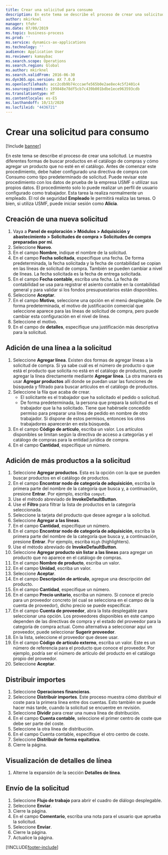 ```yaml
---
title: Crear una solicitud para consumo
description: En este tema se describe el proceso de crear una solicitud.
author: mkirknel
manager: tfehr
ms.date: 07/09/2019
ms.topic: business-process
ms.prod: ''
ms.service: dynamics-ax-applications
ms.technology: ''
audience: Application User
ms.reviewer: kamaybac
ms.search.scope: Operations
ms.search.region: Global
ms.author: mkirknel
ms.search.validFrom: 2016-06-30
ms.dyn365.ops.version: AX 7.0.0
ms.openlocfilehash: acc2cdb9b74cccaefe565b0e2ae8ec4c5f2401c4
ms.sourcegitcommit: 199848e78df5cb7c439b001bdbe1ece963593cdb
ms.translationtype: HT
ms.contentlocale: es-ES
ms.lasthandoff: 10/13/2020
ms.locfileid: "4436721"
---
```

# <a name="create-a-requisition-for-consumption"></a>Crear una solicitud para consumo

[!include [banner](../../includes/banner.md)]

En este tema se describe el proceso de crear una solicitud. Le muestra diferentes formas de buscar productos en el catálogo de compras y cómo agregar un producto que no esté en el catálogo. Antes de comenzar este procedimiento, debe haber configurado una directiva de compra con Consumo como tipo predeterminado de solicitud. Puede revisar este procedimiento con los datos de prueba de la empresa USMF o utilizar sus propios datos. El procedimiento solo lo puede realizar un perfil de usuario configurado como trabajador. Esta tarea la realiza normalmente un empleado. El rol de seguridad **Empleado** le permitirá realiza las tareas. O bien, si utiliza USMF, puede iniciar sesión como **Alicia**.


## <a name="create-a-new-requisition"></a>Creación de una nueva solicitud
1. Vaya a **Panel de exploración > Módulos > Adquisición y abastecimiento > Solicitudes de compra > Solicitudes de compra preparadas por mí**.
2. Seleccione **Nuevo**.
3. En el campo **Nombre**, indique el nombre de la solicitud.
4. En el campo **Fecha solicitada**, especifique una fecha. De forma predeterminada, la fecha solicitada y la fecha de contabilidad se copian en las líneas de solicitud de compra. También se pueden cambiar a nivel de líneas. La fecha solicitada es la fecha de entrega solicitada.  
5. En el campo **Fecha contable**, escriba una fecha. La fecha de contabilidad se usa para registrar el asiento contable en la contabilidad general y para validar si los fondos presupuestarios están disponibles.  
6. Seleccione **Aceptar**.
7. En el campo **Motivo**, seleccione una opción en el menú desplegable. De forma predeterminada, el motivo de justificación comercial que seleccione aparece para las líneas de solicitud de compra, pero puede cambiar esta configuración en el nivel de línea.  
8. Seleccione el motivo.
9. En el campo de **detalles**, especifique una justificación más descriptiva para la solicitud.

## <a name="add-a-line-to-the-requisition"></a>Adición de una línea a la solicitud
1. Seleccione **Agregar línea**. Existen dos formas de agregar líneas a la solicitud de compra. Si ya sabe cuál es el número de producto o que está el producto que solicita no está en el catálogo de productos, puede agregar la línea directamente mediante **Agregar línea**. La otra manera es usar **Agregar productos** allí donde se puedan usar las funciones de búsqueda y filtrado para buscar artículos en el catálogo de productos.    
2. Seleccione la fila que acaba de crear.
    - El solicitante es el trabajador que ha solicitado el pedido o solicitud.   
    - De forma predeterminada, la persona que prepara la solicitud es el trabajador que la ha solicitado. Tiene que habérsele concedido permiso para preparar una línea de pedido en nombre de otro trabajador. Si dispone de estos permisos, entonces los otros trabajadores aparecerán en esta búsqueda.  
3. En el campo **Código de artículo**, escriba un valor. Los artículos disponibles se limitan según la directiva de acceso a categorías y el catálogo de compras para la entidad jurídica de compra.   
4. En el campo **Cantidad**, especifique un número.

## <a name="add-more-products-to-the-requisition"></a>Adición de más productos a la solicitud
1. Seleccione **Agregar productos**. Esta es la opción con la que se pueden buscar productos en el catálogo de productos.    
2. En el campo **Encontrar nodo de categoría de adquisición**, escriba la primera parte del nombre de la categoría que busca y, a continuación, presione **Entrar**. Por ejemplo, escriba `comput`.  
3. Use el método abreviado de **InvokeDefaultButton**.
4. Use el **Filtro** para filtrar la lista de productos en la categoría seleccionada.
5. Seleccione la tarjeta del producto que desee agregar a la solicitud.
6. Seleccione **Agregar a las líneas**.
7. En el campo **Cantidad**, especifique un número.
8. En el campo **Encontrar nodo de categoría de adquisición**, escriba la primera parte del nombre de la categoría que busca y, a continuación, presione **Entrar**. Por ejemplo, escriba `High` (highlighters).  
9. Use el método abreviado de **InvokeDefaultButton**.
10. Seleccione **Agregar producto sin listar a las líneas** para agregar un producto que no aparece en el catálogo de compras.
11. En el campo **Nombre de producto**, escriba un valor.
12. En el campo **Unidad**, escriba un valor.
13. Seleccione **Aceptar**.
14. En el campo **Descripción de artículo**, agregue una descripción del producto.
15. En el campo **Cantidad**, especifique un número.
16. En el campo **Precio unitario**, escriba un número. Si conoce el precio para un proveedor concreto (el cual se selecciona en el campo de la cuenta de proveedor), dicho precio se puede especificar.   
17. En el campo **Cuenta de proveedor**, abra la lista desplegable para seleccionar una opción. Los proveedores disponibles en este campo dependen de las directivas de compra y el estado del proveedor para la categoría de compra actual. Como alternativa a seleccionar aquí un proveedor, puede seleccionar **Sugerir proveedor**.    
18. En la lista, seleccione el proveedor que desee usar.
19. En el campo **Código de artículo externo**, escriba un valor. Este es un número de referencia para el producto que conoce el proveedor. Por ejemplo, podría ser el número de artículo del producto en el catálogo propio del proveedor.  
20. Seleccione **Aceptar**.

## <a name="distribute-amounts"></a>Distribuir importes
1. Seleccione **Operaciones financieras**.
2. Seleccione **Distribuir importes**. Este proceso muestra cómo distribuir el coste para la primera línea entre dos cuentas. Esto también se puede hacer más tarde, cuando la solicitud se encuentre en revisión.  
3. Seleccione **Dividir** para crear una nueva línea de distribución.
4. En el campo **Cuenta contable**, seleccione el primer centro de coste que debe ser parte del coste.
5. Seleccione la otra línea de distribución.
6. En el campo Cuenta contable, especifique el otro centro de coste.
7. Seleccione **Distribuir de forma equitativa**.
8. Cierre la página.

## <a name="view-line-details"></a>Visualización de detalles de línea
1. Alterne la expansión de la sección **Detalles de línea**.

## <a name="submit-the-requisition"></a>Envío de la solicitud
1. Seleccione **Flujo de trabajo** para abrir el cuadro de diálogo desplegable.
2. Seleccione **Enviar**.
3. Cierre la página.
4. En el campo **Comentario**, escriba una nota para el usuario que aprueba la solicitud.
5. Seleccione **Enviar**.
6. Cierre la página.
7. Actualice la página.



[!INCLUDE[footer-include](../../../includes/footer-banner.md)]